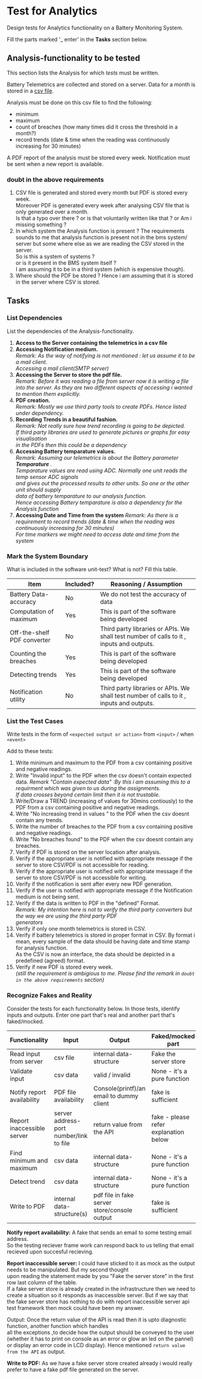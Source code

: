 # Test for Analytics

Design tests for Analytics functionality on a Battery Monitoring System.

Fill the parts marked '_ enter' in the **Tasks** section below.

## Analysis-functionality to be tested

This section lists the Analysis for which _tests_ must be written.

Battery Telemetrics are collected and stored on a server.
Data for a month is stored in a [csv file](https://en.wikipedia.org/wiki/Comma-separated_values).

Analysis must be done on this csv file to find the following:
- minimum
- maximum
- count of breaches (how many times did it cross the threshold in a month?)
- record trends (date & time when the reading was continuously increasing for 30 minutes)

A PDF report of the analysis must be stored every week.
Notification must be sent when a new report is available.


### doubt in the above requirements
1. CSV file is generated and stored every month but PDF is stored every week.  
Moreover PDF is generated every week after analysing CSV file that is only generated over a month.  
Is that a typo over there ? or is that voluntarily written like that ? or Am i missing something ?  
1. In which system the Analysis function is present ? The requirements sounds to me that analysis function is   present not in the bms system/ server but some where else as we are reading the CSV stored in the server.  
So is this a system of systems ?  
or is it present in the BMS system itself ?   
I am assuming it to be in a third system (which is expensive though).  
1. Where should the PDF be stored ? Hence i am assuming that it is stored in the server where CSV is stored.  

## Tasks

### List Dependencies

List the dependencies of the Analysis-functionality.

1. __Access to the Server containing the telemetrics in a csv file__  
1. __Accessing Notification medium.__    
    _Remark: As the way of notifying is not mentioned : let us assume it to be a mail client._  
           _Accessing a mail client(SMTP server)_
1. __Accessing the Server to store the pdf file.__    
    _Remark: Before it was reading a file from server now it is writing a file into the server._
   _As they are two different aspects of accessing i wanted to mention them explicitly._
1. __PDF creation.__    
    _Remark: Mostly we use third party tools to create PDFs. Hence listed under dependency._
1. __Recording Trends in a beautiful fashion.__    
    _Remark: Not really sure how trend recording is going to be depicted._  
    _If third party libraries are used to generate pictures or graphs for easy visualisation_    
    _in the PDFs then this could be a dependency_
1. __Accessing Battery temparature values.__  
    _Remark: Assuming our telemetrics is about the Battery parameter __Temparature__ ._  
    _Temparature values are read using ADC. Normally one unit reads the temp sensor ADC signals_  
    _and gives out the processed results to other units. So one or the other unit should supply_  
    _data of battery temparature to our analysis function._  
    _Hence accessing Battery temparature is also a dependency for the Analysis function_ 
1. __Accessing Date and Time from the system__
    _Remark: As there is a requirement to record trends (date & time when the reading was continuously increasing for 30 minutes)_  
    _For time markers we might need to access date and time from the system_

 

### Mark the System Boundary

What is included in the software unit-test? What is not? Fill this table.

| Item                      | Included?     | Reasoning / Assumption
|---------------------------|---------------|-----------------------------------------
Battery Data-accuracy       | No            | We do not test the accuracy of data
Computation of maximum      | Yes           | This is part of the software being developed
Off-the-shelf PDF converter | No            | Third party libraries or APIs. We shall test number of calls to it , inputs and outputs.
Counting the breaches       | Yes           | This is part of the software being developed
Detecting trends            | Yes           | This is part of the software being developed
Notification utility        | No            | Third party libraries or APIs. We shall test number of calls to it , inputs and outputs.

### List the Test Cases

Write tests in the form of `<expected output or action>` from `<input>` / when `<event>`

Add to these tests:

1. Write minimum and maximum to the PDF from a csv containing positive and negative readings.
1. Write "Invalid input" to the PDF when the csv doesn't contain expected data.
   _Remark "Contain expected data" :By this i am assuming this to a requirment which was given to us during the assignments._    
   _If data crosses beyond certain limit then it is not trustable._  
1. Write/Draw a TREND (increasing of values for 30mins contiously) to the PDF from a csv containing positive and negative readings.
1. Write "No increasing trend in values " to the PDF when the csv doesnt contain any trends.
1. Write the number of breaches to the PDF from a csv containing positive and negative readings.
1. Write "No breaches found" to the PDF when the csv doesnt contain any breaches.
1. Verify if PDF is stored on the server location after analysis.
1. Verify if the appropriate user is notified with appropriate message if the server to store CSV/PDF is not accessible for reading.
1. Verify if the appropriate user is notified with appropriate message if the server to store CSV/PDF is not accessible for writing.
1. Verify if the notification is sent after every new PDF generation.
1. Verify if the user is notified with appropriate message if the Notification medium is not being sent.  
1. Verify if the data is written to PDF in the "defined" Format.  
    _Remark: My intention here is not to verify the third party converters but the way we are using the third party PDF_    
    _generators_
1. Verify if only one month telemetrics is stored in CSV.
1. Verify if battery telemetrics is stored in proper format in CSV.
   By format i mean, every sample of the data should be having date and time stamp for analysis function.  
   As the CSV is now an interface, the data should be depicted in a predefined (agreed) format. 
1. Verify if new PDF is stored every week.  
 _(still the requirement is ambigious to me. Please find the remark in ```doubt in the above requirements``` section)_

### Recognize Fakes and Reality

Consider the tests for each functionality below.
In those tests, identify inputs and outputs.
Enter one part that's real and another part that's faked/mocked.

| Functionality            | Input                                      | Output                                        | Faked/mocked part
|--------------------------|--------------------------------------------|-----------------------------------------------|---
Read input from server     | csv file                                   | internal data-structure                       | Fake the server store
Validate input             | csv data                                   | valid / invalid                               | None - it's a pure function
Notify report availability | PDF file availability                      | Console(printf)/an email to dummy client      | fake is sufficient                        
Report inaccessible server | server address-port number/link to file    | return value from the API                     | fake - please refer explanation below
Find minimum and maximum   | csv data                                   | internal data-structure                       | None - it's a pure function
Detect trend               | csv data                                   | internal data-structure                       | None - it's a pure function
Write to PDF               | internal data-structure(s)                 | pdf file in fake server store/console output  | fake is sufficient   


__Notify report availability:__ A fake that sends an email to some testing email address.  
 So the testing reciever frame work can respond back to us telling that email recieved upon succesful recieving.

__Report inaccessible server:__ I could have sticked to it as mock as the output needs to be manipulated. But my second thought  
upon reading the statement made by you "Fake the server store" in the first row last column of the table.  
If a fake server store is already created in the infrastructure then we need to create a situation so it responds as inaccessible server.
But if we say that the fake server store has nothing to do with report inaccessible server api test framework then mock could have been my answer.

Output: Once the return value of the API is read then it is upto diagnostic function, another function which handles  
all the exceptions ,to decide how the output should be conveyed to the user (whether it has to print on console as an error or glow an led on the pannel)   
or display an error code in LCD display). Hence mentioned ```return value from the API``` as output.

__Write to PDF:__ As we have a fake server store created already i would really prefer to have a fake pdf file generated on the server.
